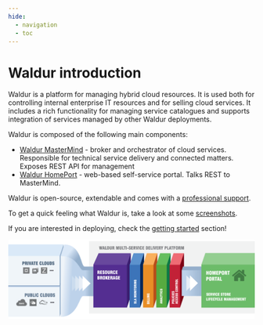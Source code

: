 ```yaml
---
hide:
  - navigation
  - toc
---
```


# Waldur introduction

Waldur is a platform for managing hybrid cloud resources. It is used both for controlling internal enterprise IT resources and
for selling cloud services. It includes a rich functionality for managing service catalogues and supports integration
of services managed by other Waldur deployments.

Waldur is composed of the following main components:

- [Waldur MasterMind](https://github.com/waldur/waldur-mastermind/) - broker and orchestrator of cloud services. Responsible for technical service delivery and
    connected matters. Exposes REST API for management
- [Waldur HomePort](https://github.com/waldur/waldur-homeport/) - web-based self-service portal. Talks REST to MasterMind.

Waldur is open-source, extendable and comes with a [professional support](about/support.md).

To get a quick feeling what Waldur is, take a look at some [screenshots](about/screenshots.md).

If you are interested in deploying, check the [getting started](about/getting-started.md) section!

![Overview](assets/waldur_overview.png)
